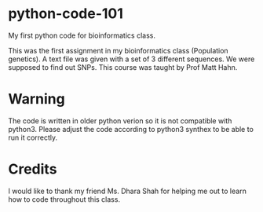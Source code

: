 # python-code-101
My first python code for bioinformatics class.

This was the first assignment in my bioinformatics class (Population genetics). A text file was given with a set of 3 different sequences. We were supposed to find out SNPs. This course was taught by Prof Matt Hahn.

# Warning

The code is written in older python verion so it is not compatible with python3. Please adjust the code according to python3 synthex to be able to run it correctly.


# Credits

I would like to thank my friend Ms. Dhara Shah for helping me out to learn how to code throughout this class.
